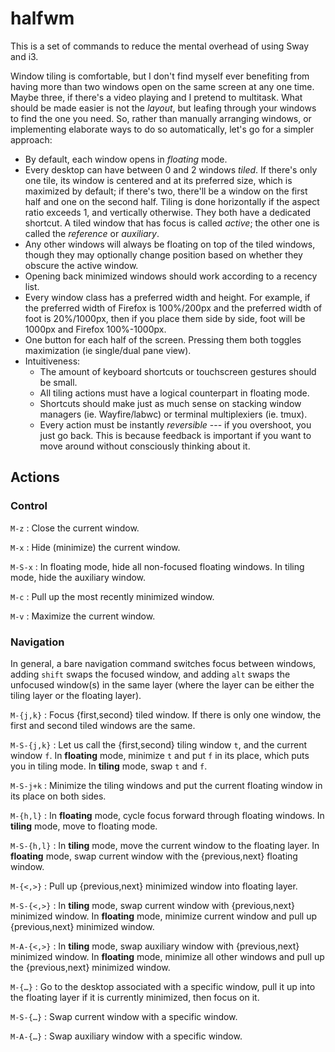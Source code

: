 # halfwm

This is a set of commands to reduce the mental overhead of using Sway 
and i3.

Window tiling is comfortable, but I don't find myself ever benefiting 
from having more than two windows open on the same screen at any one 
time. Maybe three, if there's a video playing and I pretend to 
multitask. What should be made easier is not the *layout*, but leafing 
through your windows to find the one you need. So, rather than manually 
arranging windows, or implementing elaborate ways to do so 
automatically, let's go for a simpler approach:

-   By default, each window opens in *floating* mode.
-   Every desktop can have between 0 and 2 windows *tiled*. If there's 
    only one tile, its window is centered and at its preferred size, 
    which is maximized by default; if there's two, there'll be a window 
    on the first half and one on the second half. Tiling is done 
    horizontally if the aspect ratio exceeds 1, and vertically 
    otherwise. They both have a dedicated shortcut. A tiled window that 
    has focus is called *active*; the other one is called the 
    *reference* or *auxiliary*.
-   Any other windows will always be floating on top of the tiled 
    windows, though they may optionally change position based on whether 
    they obscure the active window.
-   Opening back minimized windows should work according to a recency 
    list.
-   Every window class has a preferred width and height. For example, if 
    the preferred width of Firefox is 100%/200px and the preferred width 
    of foot is 20%/1000px, then if you place them side by side, foot 
    will be 1000px and Firefox 100%-1000px.
-   One button for each half of the screen. Pressing them both toggles 
    maximization (ie single/dual pane view).
-   Intuitiveness:
    -   The amount of keyboard shortcuts or touchscreen gestures should 
        be small.
    -   All tiling actions must have a logical counterpart in floating 
        mode.
    -   Shortcuts should make just as much sense on stacking window managers 
        (ie. Wayfire/labwc) or terminal multiplexiers (ie. tmux).
    -   Every action must be instantly *reversible* --- if you overshoot, 
        you just go back. This is because feedback is important if you want 
        to move around without consciously thinking about it.

## Actions

### Control

`M-z`
:   Close the current window.

`M-x`
:   Hide (minimize) the current window.

`M-S-x`
:   In floating mode, hide all non-focused floating windows. In tiling 
    mode, hide the auxiliary window.

`M-c`
:   Pull up the most recently minimized window.

`M-v`
:   Maximize the current window.

### Navigation

In general, a bare navigation command switches focus between windows, 
adding `shift` swaps the focused window, and adding `alt` swaps the 
unfocused window(s) in the same layer (where the layer can be either the 
tiling layer or the floating layer).

`M-{j,k}`
:   Focus {first,second} tiled window. If there is only one window, the 
first and second tiled windows are the same.

`M-S-{j,k}`
:   Let us call the {first,second} tiling window `t`, and the current 
    window `f`. In **floating** mode, minimize `t` and put `f` in its 
    place, which puts you in tiling mode. In **tiling** mode, swap `t` 
    and `f`.

`M-S-j+k`
:   Minimize the tiling windows and put the current floating window in 
its place on both sides.

`M-{h,l}`
:   In **floating** mode, cycle focus forward through floating windows. 
    In **tiling** mode, move to floating mode.

`M-S-{h,l}`
:   In **tiling** mode, move the current window to the floating layer. 
    In **floating** mode, swap current window with the {previous,next} 
    floating window.

`M-{<,>}`
:   Pull up {previous,next} minimized window into floating layer.

`M-S-{<,>}`
:   In **tiling** mode, swap current window with {previous,next} 
    minimized window. In **floating** mode, minimize current window and 
    pull up {previous,next} minimized window.

`M-A-{<,>}`
:   In **tiling** mode, swap auxiliary window with {previous,next} 
    minimized window. In **floating** mode, minimize all other windows 
    and pull up the {previous,next} minimized window.

`M-{…}`
:   Go to the desktop associated with a specific window, pull it up into 
    the floating layer if it is currently minimized, then focus on it.

`M-S-{…}`
:   Swap current window with a specific window.

`M-A-{…}`
:   Swap auxiliary window with a specific window.
